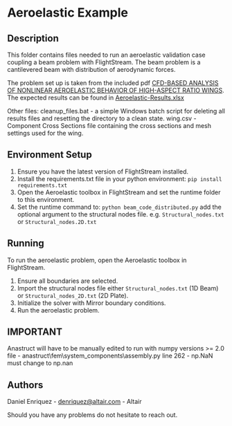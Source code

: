 # Aeroelastic Example

## Description

This folder contains files needed to run an aeroelastic validation case coupling a beam problem with FlightStream. The beam problem is a cantilevered beam with distribution of aerodynamic forces.

The problem set up is taken from the included pdf [CFD-BASED ANALYSIS OF NONLINEAR AEROELASTIC BEHAVIOR OF HIGH-ASPECT RATIO WINGS](./aeroelastic-smith2001.pdfAeroelastic-smith2001.pdf). The expected results can be found in [Aeroelastic-Results.xlsx](./Aeroelastic-Results.xlsx)

Other files:
cleanup_files.bat - a simple Windows batch script for deleting all results files and resetting the directory to a clean state.
wing.csv - Component Cross Sections file containing the cross sections and mesh settings used for the wing.

## Environment Setup

1. Ensure you have the latest version of FlightStream installed.
2. Install the requirements.txt file in your python environment: `pip install requirements.txt`
3. Open the Aeroelastic toolbox in FlightStream and set the runtime folder to this environment.
4. Set the runtime command to: `python beam_code_distributed.py` add the optional argument to the structural nodes file. e.g. `Structural_nodes.txt` or `Structural_nodes.2D.txt`

## Running

To run the aeroelastic problem, open the Aeroelastic toolbox in FlightStream.

1. Ensure all boundaries are selected.
2. Import the structural nodes file either `Structural_nodes.txt` (1D Beam) or `Structural_nodes_2D.txt` (2D Plate).
3. Initialize the solver with Mirror boundary conditions.
4. Run the aeroelastic problem.

## IMPORTANT
Anastruct will have to be manually edited to run with numpy versions >= 2.0
file - anastruct\fem\system_components\assembly.py
line 262 - np.NaN must change to np.nan

## Authors

Daniel Enriquez - denriquez@altair.com - Altair

Should you have any problems do not hesitate to reach out.
